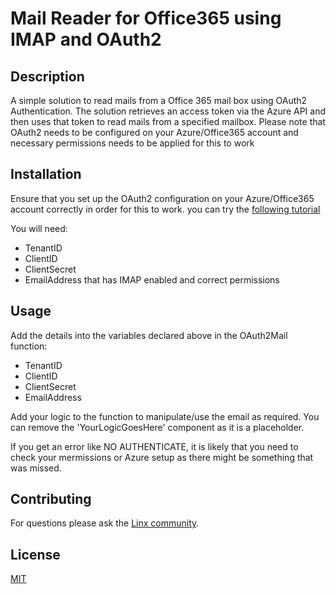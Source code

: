 # Mail Reader for Office365 using IMAP and OAuth2

## Description
A simple solution to read mails from a Office 365 mail box using OAuth2 Authentication. The solution retrieves an access token via the Azure API and then uses that token to read mails from a specified mailbox. Please note that OAuth2 needs to be configured on your Azure/Office365 account and necessary permissions needs to be applied for this to work

## Installation
Ensure that you set up the OAuth2 configuration on your Azure/Office365 account correctly in order for this to work. you can try the [following tutorial](https://www.emailarchitect.net/eagetmail/sdk/html/object_oauth_ews_service.htm)

You will need:
- TenantID
- ClientID
- ClientSecret
- EmailAddress that has IMAP enabled and correct permissions

## Usage
Add the details into the variables declared above in the OAuth2Mail function:
- TenantID
- ClientID
- ClientSecret
- EmailAddress 

Add your logic to the function to manipulate/use the email as required. You can remove the 'YourLogicGoesHere' component as it is a placeholder.

If you get an error like NO AUTHENTICATE, it is likely that you need to check your mermissions or Azure setup as there might be something that was missed. 

## Contributing

For questions please ask the [Linx community](https://linx/software/community). 

## License

[MIT](https://github.com/linx-software/template-repo/blob/main/LICENSE.txt)
